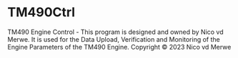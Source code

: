 # TM490Ctrl
TM490 Engine Control - This program is designed and owned by Nico vd Merwe. It is used for the Data Upload, Verification and Monitoring of the Engine Parameters of the TM490 Engine. Copyright © 2023 Nico vd Merwe
